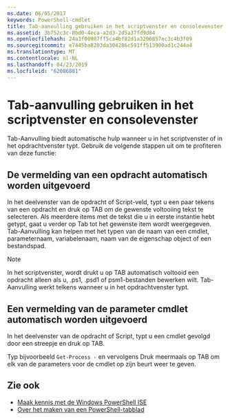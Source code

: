 ```yaml
---
ms.date: 06/05/2017
keywords: PowerShell-cmdlet
title: Tab-aanvulling gebruiken in het scriptvenster en consolevenster
ms.assetid: 3b752c3c-0bd0-4eca-a2d3-2d5a37fd9d84
ms.openlocfilehash: 24a3f00987ff5ca4bf82d1a3206857ec3c4b3f09
ms.sourcegitcommit: e7445ba8203da304286c591ff513900ad1c244a4
ms.translationtype: MT
ms.contentlocale: nl-NL
ms.lasthandoff: 04/23/2019
ms.locfileid: "62086881"
---
```

# <a name="how-to-use-tab-completion-in-the-script-pane-and-console-pane"></a>Tab-aanvulling gebruiken in het scriptvenster en consolevenster

Tab-Aanvulling biedt automatische hulp wanneer u in het scriptvenster of in het opdrachtvenster typt. Gebruik de volgende stappen uit om te profiteren van deze functie:

## <a name="to-automatically-complete-a-command-entry"></a>De vermelding van een opdracht automatisch worden uitgevoerd

In het deelvenster van de opdracht of Script-veld, typt u een paar tekens van een opdracht en druk op TAB om de gewenste voltooiing tekst te selecteren. Als meerdere items met de tekst die u in eerste instantie hebt getypt, gaat u verder op Tab tot het gewenste item wordt weergegeven. Tab-Aanvulling kan helpen met het typen van de naam van een cmdlet, parameternaam, variabelenaam, naam van de eigenschap object of een bestandspad.

> [!NOTE]
> In het scriptvenster, wordt drukt u op TAB automatisch voltooid een opdracht alleen als u, .ps1, .psd1 of psm1-bestanden bewerken wilt. Tab-Aanvulling werkt telkens wanneer u in het opdrachtvenster typt.

## <a name="to-automatically-complete-a-cmdlet-parameter-entry"></a>Een vermelding van de parameter cmdlet automatisch worden uitgevoerd

In het deelvenster van de opdracht of Script, typt u een cmdlet gevolgd door een streepje en druk op TAB.

Typ bijvoorbeeld `Get-Process -` en vervolgens Druk meermaals op TAB om elk van de parameters voor de cmdlet op zijn beurt weer te geven.

## <a name="see-also"></a>Zie ook

- [Maak kennis met de Windows PowerShell ISE](Introducing-the-Windows-PowerShell-ISE.md)
- [Over het maken van een PowerShell-tabblad](How-to-Create-a-PowerShell-Tab-in-Windows-PowerShell-ISE.md)
